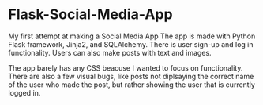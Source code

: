 # Flask-Social-Media-App
My first attempt at making a Social Media App
The app is made with Python Flask framework, Jinja2, and SQLAlchemy. 
There is user sign-up and log in functionality. Users can also make posts with text and images.

The app barely has any CSS beacuse I wanted to focus on functionality. There are also a few visual bugs, like posts not diplsaying the correct name of the user who made the post, but rather showing the user that is currently logged in. 
